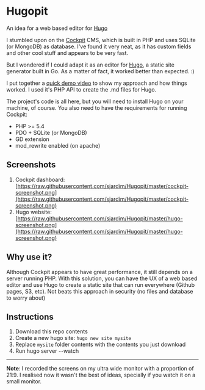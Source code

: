 # Hugopit
An idea for a web based editor for [Hugo](http://gohugo.io)

I stumbled upon on the [Cockpit](http://www.getcockpit.com ) CMS, which is built in PHP and uses SQLite (or MongoDB) as database. I've found it very neat, as it has custom fields and other cool stuff and appears to be very fast. 

But I wondered if I could adapt it as an editor for [Hugo](http://gohugo.io), a static site generator built in Go. As a matter of fact, it worked better than expected. :)

I put together a [quick demo video](https://www.youtube.com/watch?v=jJzMCTH5z-c) to show my approach and how things worked. I used it's PHP API to create the .md files for Hugo. 

The project's code is all here, but you will need to install Hugo on your machine, of course. You also need to have the requirements for running Cockpit:

- PHP >= 5.4
- PDO + SQLite (or MongoDB)
- GD extension
- mod_rewrite enabled (on apache)


## Screenshots
1. Cockpit dashboard: [https://raw.githubusercontent.com/sjardim/Hugopit/master/cockpit-screenshot.png](https://raw.githubusercontent.com/sjardim/Hugopit/master/cockpit-screenshot.png)
2. Hugo website: [https://raw.githubusercontent.com/sjardim/Hugopit/master/hugo-screenshot.png](https://raw.githubusercontent.com/sjardim/Hugopit/master/hugo-screenshot.png)

## Why use it?
Although Cockpit appears to have great performance, it still depends on a server running PHP. With this solution, you can have the UX of a web based editor and use Hugo to create a static site that can run everywhere (Github pages, S3, etc). Not beats this approach in security (no files and database to worry about)

## Instructions

1. Download this repo contents
2. Create a new hugo site: `hugo new site mysite`
3. Replace `mysite` folder contents with the contents  you just download
4. Run hugo server --watch

---
**Note**: I recorded the screens on my ultra wide monitor with a proportion of 21:9. I realised now it wasn't the best of ideas, specially if you watch it on a small monitor.
